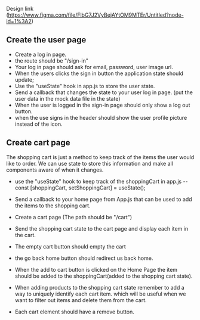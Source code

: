 Design link (https://www.figma.com/file/FlbG7J2VyBejAYtOM9MTEr/Untitled?node-id=1%3A2)

## Create the user page

- Create a log in page.
- the route should be "/sign-in"
- Your log in page should ask for email, password, user image url. 
- When the users clicks the sign in button the application state should update;
- Use the "useState" hook in app.js to store the user state.
- Send a callback that changes the state to your user log in page. (put the user data in the mock data file in the state)
- When the user is logged in the sign-in page should only show a log out button.
- when the use signs in the header should show the user profile picture instead of the icon.


## Create cart page

The shopping cart is just a method to keep track of the items the user would like to order. We can use state to store this information and make all components aware of when it changes.

- use the "useState" hook to keep track of the shoppingCart in app.js
-- const [shoppingCart, setShoppingCart] = useState();



- Send a callback to your home page from App.js that can be used to add the items to the shopping cart.

- Create a cart page (The path should be "/cart")
- Send the shopping cart state to the cart page and display each item in the cart.

- The empty cart button should empty the cart

- the go back home button should redirect us back home.

- When the add to cart button is clicked on the Home Page the item should be added to the shoppingCart(added to the shopping cart state).

- When adding products to the shopping cart state remember to add a way to uniquely identify each cart item. which will be useful when we want to filter out items and delete them from the cart.

- Each cart element should have a remove button.



